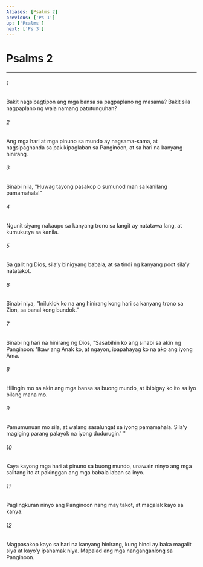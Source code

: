 ```yaml
---
Aliases: [Psalms 2]
previous: ['Ps 1']
up: ['Psalms']
next: ['Ps 3']
---
```

# Psalms 2

***






















###### 1 










Bakit nagsipagtipon ang mga bansa sa pagpaplano ng masama? Bakit sila nagpaplano ng wala namang patutunguhan? 





















###### 2 










Ang mga hari at mga pinuno sa mundo ay nagsama-sama, at nagsipaghanda sa pakikipaglaban sa Panginoon, at sa hari na kanyang hinirang. 





















###### 3 










Sinabi nila, "Huwag tayong pasakop o sumunod man sa kanilang pamamahala!" 





















###### 4 










Ngunit siyang nakaupo sa kanyang trono sa langit ay natatawa lang, at kumukutya sa kanila. 





















###### 5 










Sa galit ng Dios, silaʼy binigyang babala, at sa tindi ng kanyang poot silaʼy natatakot. 





















###### 6 










Sinabi niya, "Iniluklok ko na ang hinirang kong hari sa kanyang trono sa Zion, sa banal kong bundok." 





















###### 7 










Sinabi ng hari na hinirang ng Dios, "Sasabihin ko ang sinabi sa akin ng Panginoon: 'Ikaw ang Anak ko, at ngayon, ipapahayag ko na ako ang iyong Ama. 





















###### 8 










Hilingin mo sa akin ang mga bansa sa buong mundo, at ibibigay ko ito sa iyo bilang mana mo. 





















###### 9 










Pamumunuan mo sila, at walang sasalungat sa iyong pamamahala. Silaʼy magiging parang palayok na iyong dudurugin.' " 





















###### 10 










Kaya kayong mga hari at pinuno sa buong mundo, unawain ninyo ang mga salitang ito at pakinggan ang mga babala laban sa inyo. 





















###### 11 










Paglingkuran ninyo ang Panginoon nang may takot, at magalak kayo sa kanya. 





















###### 12 










Magpasakop kayo sa hari na kanyang hinirang, kung hindi ay baka magalit siya at kayoʼy ipahamak niya. Mapalad ang mga nanganganlong sa Panginoon.
